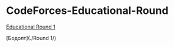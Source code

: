 # CodeForces-Educational-Round

[Educational Round 1](https://codeforces.com/contest/598)

[Бодолт](./Round 1/)
